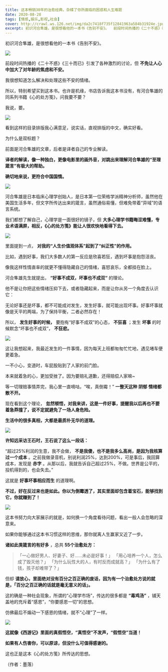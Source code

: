 ```yaml
---
title: 这本畅销30年的治愈经典，杂糅了你所面临的困惑和人生难题
date: 2020-08-28
tags: [情感,娱乐,影视,社会]
cover: http://crawl.ws.126.net/img/da2c7418f735f12841963a584b31924e.jpg
excerpt: 初识河合隼雄，是很想看他的一本书《告别不安》。  前段时间热播的《二十不惑》《三十而已》引发了
---
```

初识河合隼雄，是很想看他的一本书《告别不安》。

![](http://crawl.ws.126.net/img/da2c7418f735f12841963a584b31924e.jpg)  

前段时间热播的《二十不惑》《三十而已》引发了各种激烈的讨论，但 **不免让人心中加大了对年龄的焦虑和不安。**

我很想知道怎么解决和处理这些不安的情绪。

所以，特别希望买到这本书。也许是机缘，书店告诉我这本书没有，有河合隼雄的同系列书籍《心的处方笺》，问我要不要？

我说，要。

![](http://crawl.ws.126.net/img/61caa28486b9cd405b187dc6037c87f0.jpg)  

看到这样的目录排版我心满意足，说实话，直视排版的中文，确实好看。

为什么是双标题？

前面是河合隼雄的文章，后者是译者自己的专业解读。

**译者的解读，像一种独白，更像电影里的画外音，对跳出来理解河合隼雄的“至理箴言”有极大的帮助。**

**确切地来说，更符合中国国情。**

![](http://crawl.ws.126.net/img/5e0ad3df4a6c0ec2aa86d4ca1f4abcb2.jpg)  

河合隼雄是日本临床心理学创始人，是日本第一位荣格学派精神分析师，虽然他在美国生活多年，但文字所传达出来的箴言，虽然通俗易懂，但难免带着“异域”的语言系统。

我们都想了解自己，心理学是一面很好的镜子，但 **大多心理学书籍晦涩难懂，专业术语满屏，相反，《心的处方笺》能让人很欢快地看得下去。**

![](http://crawl.ws.126.net/img/f262a90dc8b738245f1e556113364b68.jpg)  

里面提到一点， **对我的“人生价值观体系”起到了“纠正性”的作用。**

比如，遇到好事，我们大多数人的第一反应是欣喜若狂，遇到坏事是抱怨沮丧。

像我这样性情直率的就更不懂得隐藏自己的情绪，喜怒哀乐，全都挂在脸上。

河合隼雄先生就提出， **“好事不成双，坏事也不成双“** 的理论。

他不是让你把这些情绪压抑下去，或者隐藏起来，而是让你从另一个角度去认识它：

无论好事还是坏事，都不可能成对发生，发生好事，就可能出现坏事。好事坏事就像是天平的两端，为了保持平衡，二者必然存在！

所以， **发生好事的时候，** 要抱有“好事不成双”的心态， **不狂喜** ；发生 **坏事** 的时候默念“坏事也不成双”， **不狂悲。**

![](http://crawl.ws.126.net/img/9e76ecfb3d982d84f178f1267caa578e.jpg)  

这让我想起来，我最近发生的一件事情，因为每天上班都匆匆忙忙地，遇见堵车便更着急。

一不小心，变道时，车屁股贴到了人家的前门脸。

本来就着急的心，更加受挫了。因为要赔礼道歉，还得赔偿人家嘛~

等一切理赔事情弄完，我心里一直嘀咕，“唉，真倒霉！” **一整天这种** **阴郁** **情绪都散不开。**

现在看到这个理论， **忽然顿悟，对我来讲，这是一件好事，提醒我以后再也不要着急莽撞了，说不定就避免了一场人身危险。**

**生活中的很多真相，大都是最质朴无华的道理。**

![](http://crawl.ws.126.net/img/204e8190de293ddc1dc2a7ecb40493aa.jpg)  

**许知远采访王石时，王石说了这么一段话：**

“超过25%利润的生意，我不会做， **不是我傻，也不是我多么高尚，是因为我核算过一个成本**
。之前我做录音机，别说利润25%，达到200%，可是事后，我回算成本，发现是 **赤字**
。从那以后，我就告诉自己超过25%，不做。世界是公平的，投机得到的，也会失去。”

这就是 **好事坏事相应而生** 的道理啊。

**不过，好在反过来也是如此。你以为倒霉透了，其实里面却包含着宝石，能够找到它，你就赚到了！**

![](http://crawl.ws.126.net/img/d728461200616f91f73344a618b5e940.jpg)  

这本书努力向大家展示的就是，如何换一个角度看待问题，看出一般人会忽略的深意来。

如果你能够通过这本书习惯这样的思维，那你就离人生赢家又近了一步。

**诸如此类箴言的有好多** ，总共 **55个治愈处方：**

> 「一心做好男人、好妻子、好......未必是好事！」 「用心培养一个人，怎么成了毁灭他？」 「为什么玩性大的人，有时反而成就高？」
> 「为什么有了钱，孩子却难带了？」

但却 **请放心，里面绝对没有百分之百正确的废话，因为有一个治愈处方说的就是，「百分之百正确的话就是毫无意义的话」。**

这的确是一种社会现象，所谓的“心理学市场”，传达的很多都是 **“毒鸡汤”** ，铺天盖地的充斥着“感恩”，“你要感恩一切”的思想。

仿佛最后不煽动一下感恩的情绪，就不“心理”了一样。

![](http://crawl.ws.126.net/img/ff09d242696e0acb08727f430b951914.jpg)  

**这就像《西游记》里面的真假悟空，“真悟空”不发声，“假悟空”当道！**

**如果有人伤害你，可以原谅，但没什么可值得感谢的。**

这也正是这本《心的处方笺》所传达的思想。

（作者：墨落）

